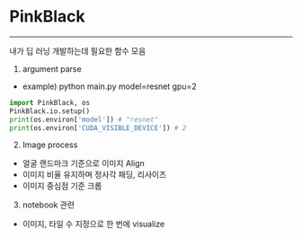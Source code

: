 # PinkBlack #
----
내가 딥 러닝 개발하는데 필요한 함수 모음

1. argument parse
- example) python main.py model=resnet gpu=2
```python
import PinkBlack, os
PinkBlack.io.setup()
print(os.environ['model']) # "resnet"
print(os.environ['CUDA_VISIBLE_DEVICE']) # 2
```

2. Image process
- 얼굴 랜드마크 기준으로 이미지 Align
- 이미지 비율 유지하며 정사각 패딩, 리사이즈
- 이미지 중심점 기준 크롭

3. notebook 관련
- 이미지, 타일 수 지정으로 한 번에 visualize
